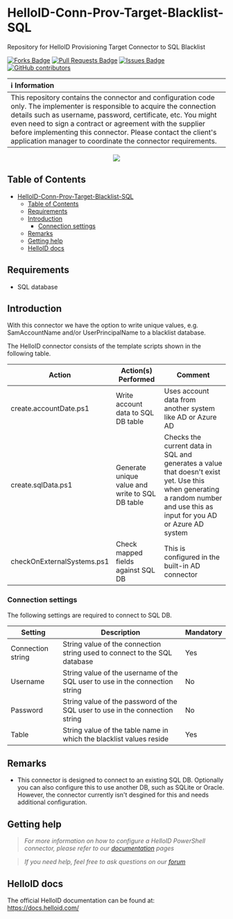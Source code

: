 # HelloID-Conn-Prov-Target-Blacklist-SQL
Repository for HelloID Provisioning Target Connector to SQL Blacklist

<a href="https://github.com/Tools4everBV/HelloID-Conn-Prov-Target-Blacklist-SQL/network/members"><img src="https://img.shields.io/github/forks/Tools4everBV/HelloID-Conn-Prov-Target-Blacklist-SQL" alt="Forks Badge"/></a>
<a href="https://github.com/Tools4everBV/HelloID-Conn-Prov-Target-Blacklist-SQL/pulls"><img src="https://img.shields.io/github/issues-pr/Tools4everBV/HelloID-Conn-Prov-Target-Blacklist-SQL" alt="Pull Requests Badge"/></a>
<a href="https://github.com/Tools4everBV/HelloID-Conn-Prov-Target-Blacklist-SQL/issues"><img src="https://img.shields.io/github/issues/Tools4everBV/HelloID-Conn-Prov-Target-Blacklist-SQL" alt="Issues Badge"/></a>
<a href="https://github.com/Tools4everBV/HelloID-Conn-Prov-Target-Blacklist-SQL/graphs/contributors"><img alt="GitHub contributors" src="https://img.shields.io/github/contributors/Tools4everBV/HelloID-Conn-Prov-Target-Blacklist-SQL?color=2b9348"></a>

| :information_source: Information |
|:---------------------------|
| This repository contains the connector and configuration code only. The implementer is responsible to acquire the connection details such as username, password, certificate, etc. You might even need to sign a contract or agreement with the supplier before implementing this connector. Please contact the client's application manager to coordinate the connector requirements.       |

<p align="center">
  <img src="https://cdn-icons-png.flaticon.com/128/4443/4443857.png">
</p>

## Table of Contents
- [HelloID-Conn-Prov-Target-Blacklist-SQL](#helloid-conn-prov-target-blacklist-sql)
  - [Table of Contents](#table-of-contents)
  - [Requirements](#requirements)
  - [Introduction](#introduction)
    - [Connection settings](#connection-settings)
  - [Remarks](#remarks)
  - [Getting help](#getting-help)
  - [HelloID docs](#helloid-docs)

## Requirements
- SQL database

## Introduction
With this connector we have the option to write unique values, e.g. SamAccountName and/or UserPrincipalName to a blacklist database.

The HelloID connector consists of the template scripts shown in the following table.

| Action | Action(s) Performed  | Comment |
| ------ | -------------------- | -------------------------------------------------- |
| create.accountDate.ps1        | Write account data to SQL DB table               | Uses account data from another system like AD or Azure AD  |
| create.sqlData.ps1            | Generate unique value and write to SQL DB table  | Checks the current data in SQL and generates a value that doesn't exist yet. Use this when generating a random number and use this as input for you AD or Azure AD system  |
| checkOnExternalSystems.ps1    | Check mapped fields against SQL DB               | This is configured in the built-in AD connector |

### Connection settings
The following settings are required to connect to SQL DB.

| Setting           | Description                                                                  | Mandatory |
| ----------------- | ---------------------------------------------------------------------------- | --------- |
| Connection string | String value of the connection string used to connect to the SQL database    | Yes       |
| Username          | String value of the username of the SQL user to use in the connection string | No        |
| Password          | String value of the password of the SQL user to use in the connection string | No        |
| Table             | String value of the table name in which the blacklist values reside          | Yes       |

## Remarks
- This connector is designed to connect to an existing SQL DB. Optionally you can also configure this to use another DB, such as SQLite or Oracle. However, the connector currently isn't desgined for this and needs additional configuration.

## Getting help
> _For more information on how to configure a HelloID PowerShell connector, please refer to our [documentation](https://docs.helloid.com/hc/en-us/articles/360012558020-Configure-a-custom-PowerShell-target-system) pages_

> _If you need help, feel free to ask questions on our [forum](https://forum.helloid.com)_

## HelloID docs
The official HelloID documentation can be found at: https://docs.helloid.com/